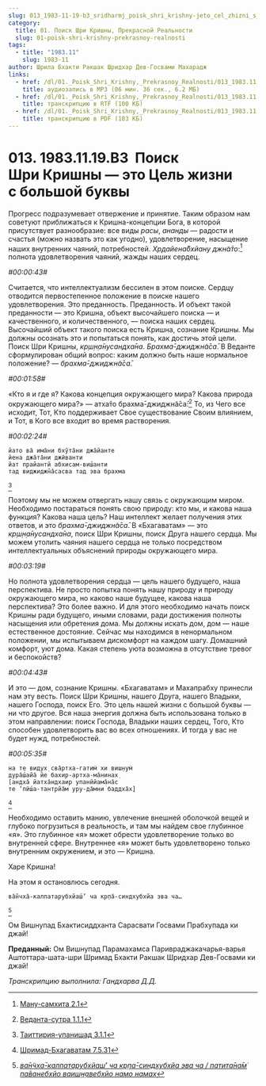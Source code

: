 ```yaml
---
slug: 013_1983-11-19-b3_sridharmj_poisk_shri_krishny-jeto_cel_zhizni_s_bolshoj_bukvy
category:
  title: 01. Поиск Шри Кришны, Прекрасной Реальности
  slug: 01-poisk-shri-krishny-prekrasnoy-realnosti
tags:
  - title: "1983.11"
    slug: 1983-11
author: Шрила Бхакти Ракшак Шридхар Дев-Госвами Махарадж
links:
  - href: /dl/01._Poisk_Shri_Krishny,_Prekrasnoy_Realnosti/013_1983.11.19.B3_SridharMj_Poisk_Shri_Krishny--jeto_Cel_zhizni_s_bolshoj_bukvy.mp3
    title: аудиозапись в MP3 (06 мин. 36 сек., 6.2 МБ)
  - href: /dl/01._Poisk_Shri_Krishny,_Prekrasnoy_Realnosti/013_1983.11.19.B3_SridharMj_Poisk_Shri_Krishny--jeto_Cel_zhizni_s_bolshoj_bukvy.rtf
    title: транскрипцию в RTF (100 КБ)
  - href: /dl/01._Poisk_Shri_Krishny,_Prekrasnoy_Realnosti/013_1983.11.19.B3_SridharMj_Poisk_Shri_Krishny--jeto_Cel_zhizni_s_bolshoj_bukvy.pdf
    title: транскрипцию в PDF (183 КБ)
---
```


# 013. 1983.11.19.B3  Поиск Шри Кришны — это Цель жизни с большой буквы

Прогресс подразумевает отвержение и принятие. Таким образом нам советуют приближаться к Кришна-концепции Бога, в которой присутствует разнообразие: все виды *расы*, *ананды* — радости и счастья (можно назвать это как угодно), удовлетворение, насыщение наших внутренних чаяний, потребностей. *Хр̣дайена̄бхйану джн̃а̄то*:[^_ftn1] полнота удовлетворения чаяний, жажды наших сердец.

*#00:00:43#*

Считается, что интеллектуализм бессилен в этом поиске. Сердцу отводится первостепенное положение в поиске нашего удовлетворения. Это преданность. Преданность. И объект такой преданности — это Кришна, объект высочайшего поиска — и качественного, и количественного, — поиска наших сердец. Высочайший объект такого поиска есть Кришна, сознание Кришны. Мы должны осознать это и попытаться понять, как достичь этой цели. Поиск Шри Кришны, *кр̣ш̣н̣а̄нусандха̄на*. *Брахма̄-джиджн̃а̄са̄*. В Веданте сформулирован общий вопрос: каким должно быть наше нормальное положение? — *брахма̄-джиджн̃а̄са̄*.

*#00:01:58#*

«Кто я и где я? Какова концепция окружающего мира? Какова природа окружающего мира?» — атха̄то брахма̄-джиджн̃а̄са̄:[^_ftn2] То, из Чего все исходит, Тот, Кто поддерживает Свое существование Своим влиянием, и Тот, в Кого все входит во время растворения.

*#00:02:24#*

    йато ва̄ има̄ни бхӯта̄ни джа̄йанте
    йена джа̄та̄ни джӣванти
    йат прайантй абхисам-виш́анти
    тад виджиджн̃а̄сасва тад эва брахма
[^_ftn3]

Поэтому мы не можем отвергать нашу связь с окружающим миром. Необходимо постараться понять свою природу: кто мы, и какова наша функция? Какова наша цель? Наш интеллект желает получения этих ответов, и это *брахма̄-джиджн̃а̄са̄*. В «Бхагаватам» — это *кр̣ш̣н̣а̄нусандха̄на*, поиск Шри Кришны, поиск Друга нашего сердца. Мы можем утолить чаяния нашего сердца не только посредством интеллектуальных объяснений природы окружающего мира.

*#00:03:19#*

Но полнота удовлетворения сердца — цель нашего будущего, наша перспектива. Не просто попытка понять нашу природу и природу окружающего мира, но каково наше будущее, какова наша перспектива? Это более важно. И для этого необходимо начать поиск Кришны ради будущего, иными словами, ради достижения полноты насыщения или обретения дома. Мы должны искать дом, дом — наше естественное достояние. Сейчас мы находимся в ненормальном положении, мы испытываем дискомфорт на каждом шагу. Домашний комфорт, уют дома. Какая степень уюта возможна в отсутствие тревог и беспокойств?

*#00:04:43#*

И это — дом, сознание Кришны. «Бхагаватам» и Махапрабху принесли нам эту весть. Поиск Шри Кришны, нашего Друга, нашего Владыки, нашего Господа, поиск Его. Это цель нашей жизни с большой буквы — ни что другое. Вся наша энергия должна быть использована только в этом направлении: поиск Господа, Владыки наших сердец, Того, Кто способен удовлетворить вас во всех отношениях. И тогда у вас не будет нужд, потребностей.

*#00:05:35#*

    на те видух̣ сва̄ртха-гатим̇ хи виш̣н̣ум̇
    дура̄ш́айа̄ йе бахир-артха-ма̄нинах̣
    [андха̄ йатха̄ндхаир упанӣйама̄на̄с
    те ’пӣш́а-тантрйа̄м уру-да̄мни баддха̄х̣]
[^_ftn4]

Необходимо оставить манию, увлечение внешней оболочкой вещей и глубоко погрузиться в реальность, и там мы найдем свое глубинное «я». Это глубинное «я» может обрести удовлетворение только во внутренней сфере. Внутреннее «я» может быть удовлетворено только внутренним окружением, и это — Кришна.

Харе Кришна!

На этом я остановлюсь сегодня.

    ва̄н̃чха̄-калпатарубхйаш́’ ча кр̣па̄-синдхубхйа эва ча…
[^_ftn5]

Ом Вишнупад Бхактисиддханта Сарасвати Госвами Прабхупада ки джай!

**Преданный:** Ом Вишнупад Парамахамса Паривраджакачарья-варья Аштоттара-шата-шри Шримад Бхакти Ракшак Шридхар Дев-Госвами ки джай!

*Транскрипцию выполнила: Гандхарва Д.Д.*



[^_ftn1]: [Ману-самхита 2.1](../notes/manu-samhita/manu-samhita-2-1.md)

[^_ftn2]: [Веданта-сутра 1.1.1](../notes/vedanta-sutra/vedanta-sutra-1-1-1.md)

[^_ftn3]: [Таиттирия-упанишад 3.1.1](../notes/taittiriya-upanishad/taittiriya-upanishad-3-1-1.md)

[^_ftn4]: [Шримад-Бхагаватам 7.5.31](../notes/shrimad-bhagavatam/shrimad-bhagavatam-7-5-31.md)

[^_ftn5]: [*ва̄н̃чха̄-калпатарубхйаш́’ ча кр̣па̄-синдхубхйа эва ча / патита̄на̄м̇ па̄ванебхйо ваиш̣н̣авебхйо намо намах̣*](../notes/shloka/vanchha-kalpatarubhjash-cha-krpa-sindhubhja.md)
